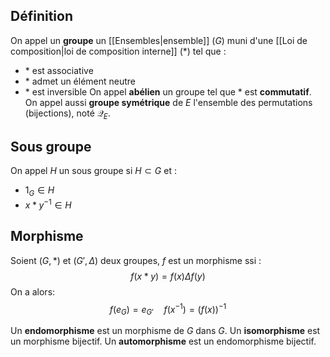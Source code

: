 ## Définition
On appel un **groupe** un [[Ensembles|ensemble]] ($G$) muni d'une [[Loi de composition|loi de composition interne]] ($*$) tel que :
- $*$ est associative
- $*$ admet un élément neutre
- $*$ est inversible
On appel **abélien** un groupe tel que $*$ est **commutatif**.
On appel aussi **groupe symétrique** de $E$ l'ensemble des permutations (bijections), noté $\mathcal{Q}_E$.

## Sous groupe
On appel $H$ un sous groupe si $H \subset G$ et :
- $1_G \in H$
- $x*y^{-1} \in H$ 

## Morphisme
Soient $(G, *)$ et $(G', \Delta)$ deux groupes, $f$ est un morphisme ssi : 
$$
f(x*y) = f(x) \Delta f(y)
$$
On a alors:
$$
f(e_G) = e_{G'} \quad f(x^{-1}) = (f(x))^{-1}
$$

Un **endomorphisme** est un morphisme de $G$ dans $G$.
Un **isomorphisme** est un morphisme bijectif.
Un **automorphisme** est un endomorphisme bijectif.
